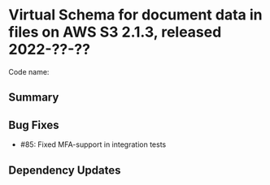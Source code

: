 # Virtual Schema for document data in files on AWS S3 2.1.3, released 2022-??-??

Code name:

## Summary

## Bug Fixes

* #85: Fixed MFA-support in integration tests 

## Dependency Updates
